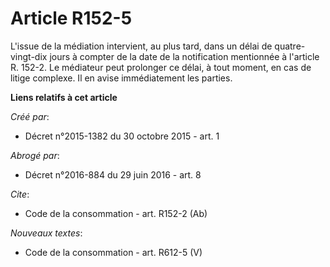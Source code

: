 # Article R152-5

L'issue de la médiation intervient, au plus tard, dans un délai de quatre-vingt-dix jours à compter de la date de la
notification mentionnée à l'article R. 152-2. Le médiateur peut prolonger ce délai, à tout moment, en cas de litige complexe.
Il en avise immédiatement les parties.

**Liens relatifs à cet article**

_Créé par_:

  - Décret n°2015-1382 du 30 octobre 2015 - art. 1

_Abrogé par_:

  - Décret n°2016-884 du 29 juin 2016 - art. 8

_Cite_:

  - Code de la consommation - art. R152-2 (Ab)

_Nouveaux textes_:

  - Code de la consommation - art. R612-5 (V)
